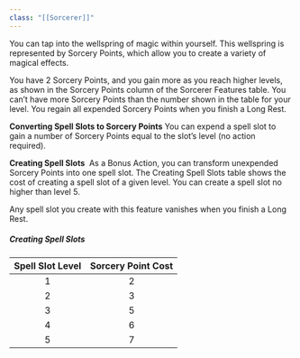 ```yaml
---
class: "[[Sorcerer]]"
---
```

You can tap into the wellspring of magic within yourself. This wellspring is represented by Sorcery Points, which allow you to create a variety of magical effects.

You have 2 Sorcery Points, and you gain more as you reach higher levels, as shown in the Sorcery Points column of the Sorcerer Features table. You can’t have more Sorcery Points than the number shown in the table for your level. You regain all expended Sorcery Points when you finish a Long Rest.

**Converting Spell Slots to Sorcery Points**
You can expend a spell slot to gain a number of Sorcery Points equal to the slot’s level (no action required).

**Creating Spell Slots** 
As a Bonus Action, you can transform unexpended Sorcery Points into one spell slot. The Creating Spell Slots table shows the cost of creating a spell slot of a given level. You can create a spell slot no higher than level 5.

Any spell slot you create with this feature vanishes when you finish a Long Rest.
##### Creating Spell Slots

| Spell Slot Level | Sorcery Point Cost |
| :--------------: | :----------------: |
|        1         |         2          |
|        2         |         3          |
|        3         |         5          |
|        4         |         6          |
|        5         |         7          |


